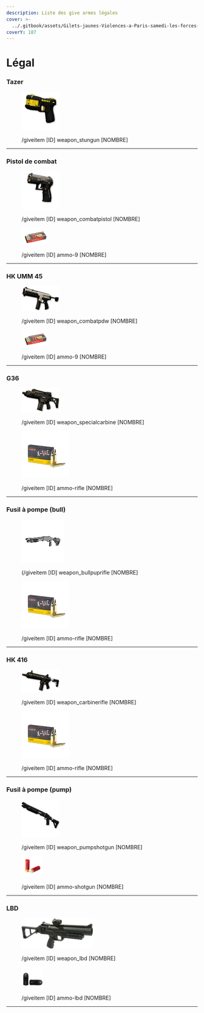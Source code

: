 ```yaml
---
description: Liste des give armes légales
cover: >-
  ../.gitbook/assets/Gilets-jaunes-Violences-a-Paris-samedi-les-forces-de-l-ordre-ont-elles-ete-depassees-3775116817.jpg
coverY: 187
---
```


# Légal

### Tazer

<figure><img src="../.gitbook/assets/WEAPON_STUNGUN.png" alt=""><figcaption><p>/giveitem [ID] weapon_stungun [NOMBRE]</p></figcaption></figure>

***

### Pistol de combat

<figure><img src="../.gitbook/assets/WEAPON_COMBATPISTOL.png" alt=""><figcaption><p>/giveitem [ID] weapon_combatpistol [NOMBRE]</p></figcaption></figure>

<figure><img src="../.gitbook/assets/ammo-9.png" alt="" width="69"><figcaption><p>/giveitem [ID] ammo-9 [NOMBRE]</p></figcaption></figure>

***

### HK UMM 45

<figure><img src="../.gitbook/assets/WEAPON_COMBATPDW.png" alt=""><figcaption><p>/giveitem [ID] weapon_combatpdw [NOMBRE]</p></figcaption></figure>

<figure><img src="../.gitbook/assets/ammo-9.png" alt="" width="69"><figcaption><p>/giveitem [ID] ammo-9 [NOMBRE]</p></figcaption></figure>

***

### G36

<figure><img src="../.gitbook/assets/WEAPON_SPECIALCARBINE.png" alt=""><figcaption><p>/giveitem [ID] weapon_specialcarbine [NOMBRE]</p></figcaption></figure>

<figure><img src="../.gitbook/assets/ammo-rifle.png" alt="" width="125"><figcaption><p>/giveitem [ID] ammo-rifle [NOMBRE]</p></figcaption></figure>

***

### Fusil à pompe (bull)

<figure><img src="../.gitbook/assets/WEAPON_BULLPUPRIFLE.png" alt="" width="113"><figcaption><p>(/giveitem [ID] weapon_bullpuprifle [NOMBRE]</p></figcaption></figure>

<figure><img src="../.gitbook/assets/ammo-rifle.png" alt="" width="125"><figcaption><p>/giveitem [ID] ammo-rifle [NOMBRE]</p></figcaption></figure>

***

### HK 416

<figure><img src="../.gitbook/assets/WEAPON_CARBINERIFLE.png" alt=""><figcaption><p>/giveitem [ID] weapon_carbinerifle [NOMBRE]</p></figcaption></figure>

<figure><img src="../.gitbook/assets/ammo-rifle.png" alt="" width="125"><figcaption><p>/giveitem [ID] ammo-rifle [NOMBRE]</p></figcaption></figure>

***

### Fusil à pompe (pump)

<figure><img src="../.gitbook/assets/WEAPON_PUMPSHOTGUN.png" alt=""><figcaption><p>/giveitem [ID] weapon_pumpshotgun [NOMBRE]</p></figcaption></figure>

<figure><img src="../.gitbook/assets/ammo-shotgun.png" alt="" width="56"><figcaption><p>/giveitem [ID] ammo-shotgun [NOMBRE]</p></figcaption></figure>

***

### LBD

<figure><img src="../.gitbook/assets/WEAPON_LBD.png" alt="" width="188"><figcaption><p>/giveitem [ID] weapon_lbd [NOMBRE]</p></figcaption></figure>

<figure><img src="../.gitbook/assets/ammo-lbd.png" alt="" width="56"><figcaption><p>/giveitem [ID] ammo-lbd [NOMBRE]</p></figcaption></figure>

***

